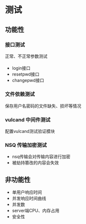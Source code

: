 # 测试
## 功能性
### 接口测试
正常、不正常参数测试
####
* login接口
* resetpwd接口
* changepwd接口
### 文件依赖测试
保存用户名密码的文件缺失、损坏等情况
### vulcand 中间件测试
配置vulcand测试验证模块
### NSQ 传输加密测试
* nsq传输会对传输内容进行加密
* 被劫持篡改的内容会失效
## 非功能性
* 单用户响应时间
* 并发响应时间曲线
* 并发数
* server端CPU、内存占用
* 安全性
